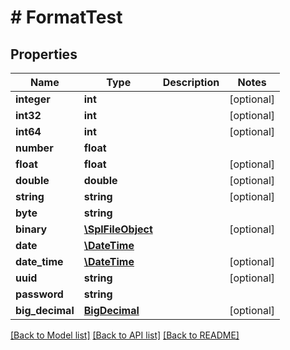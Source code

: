 # # FormatTest

## Properties

Name | Type | Description | Notes
------------ | ------------- | ------------- | -------------
**integer** | **int** |  | [optional] 
**int32** | **int** |  | [optional] 
**int64** | **int** |  | [optional] 
**number** | **float** |  | 
**float** | **float** |  | [optional] 
**double** | **double** |  | [optional] 
**string** | **string** |  | [optional] 
**byte** | **string** |  | 
**binary** | [**\SplFileObject**](\SplFileObject.md) |  | [optional] 
**date** | [**\DateTime**](\DateTime.md) |  | 
**date_time** | [**\DateTime**](\DateTime.md) |  | [optional] 
**uuid** | **string** |  | [optional] 
**password** | **string** |  | 
**big_decimal** | [**BigDecimal**](BigDecimal.md) |  | [optional] 

[[Back to Model list]](../../README.md#documentation-for-models) [[Back to API list]](../../README.md#documentation-for-api-endpoints) [[Back to README]](../../README.md)


